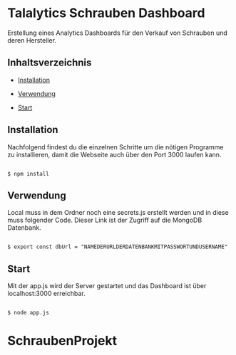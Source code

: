 # Talalytics Schrauben Dashboard


Erstellung eines Analytics Dashboards für den Verkauf von Schrauben und deren Hersteller.

## Inhaltsverzeichnis


- [Installation](#installation)

- [Verwendung](#verwendung)

- [Start](#start)


## Installation


Nachfolgend findest du die einzelnen Schritte um die nötigen Programme zu installieren, damit die Webseite auch über den Port 3000 laufen kann.


```shell

$ npm install

```



## Verwendung

Local muss in dem Ordner noch eine secrets.js erstellt werden und in diese muss folgender Code.
Dieser Link ist der Zugriff auf die MongoDB Datenbank.

```shell

$ export const dbUrl = "NAMEDERURLDERDATENBANKMITPASSWORTUNDUSERNAME"

```

## Start

Mit der app.js wird der Server gestartet und das Dashboard ist über localhost:3000 erreichbar.

```shell

$ node app.js

```
# SchraubenProjekt
